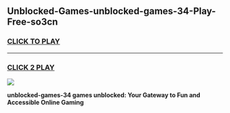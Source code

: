 
## Unblocked-Games-unblocked-games-34-Play-Free-so3cn
<h3>
<a href="https://premium76.site?title=unblocked-games-34&ref=24M">CLICK TO PLAY</a></h3>
<hr>

<h3>
<a href="https://premium76.site?title=unblocked-games-34&ref=24M">CLICK 2 PLAY</a>
  
</h3>

<a href="https://premium76.site?title=unblocked-games-34&ref=24M"><img src="https://clearcache.store/games.png"></a>


**unblocked-games-34 games unblocked: Your Gateway to Fun and Accessible Online Gaming**
